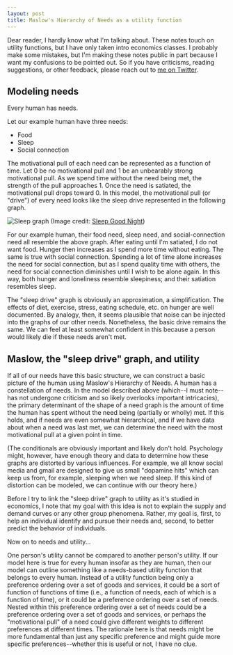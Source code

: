```yaml
---
layout: post
title: Maslow's Hierarchy of Needs as a utility function
---
```


Dear reader, I hardly know what I'm talking about. These notes touch on utility functions, but I have only taken intro economics classes. I probably make some mistakes, but I'm making these notes public in part because I want my confusions to be pointed out. So if you have criticisms, reading suggestions, or other feedback, please reach out to [me on Twitter](https://twitter.com/calebtuttle9).

## Modeling needs
Every human has needs.

Let our example human have three needs:
- Food
- Sleep
- Social connection

The motivational pull of each need can be represented as a function of time. Let 0 be no motivational pull and 1 be an unbearably strong motivational pull. As we spend time without the need being met, the strength of the pull approaches 1. Once the need is satiated, the motivational pull drops toward 0. In this model, the motivational pull (or "drive") of every need looks like the sleep drive represented in the following graph. 

![Sleep graph](https://www.sleepgoodnight.com/wp-content/uploads/2017/02/graph-sleep-drive-768x466.jpg "Sleep graph")
(Image credit: [Sleep Good Night](https://www.sleepgoodnight.com/understanding-how-sleep-works/))

For our example human, their food need, sleep need, and social-connection need all resemble the above graph. After eating until I'm satiated, I do not want food. Hunger then increases as I spend more time without eating. The same is true with social connection. Spending a lot of time alone increases the need for social connection, but as I spend quality time with others, the need for social connection diminishes until I wish to be alone again. In this way, both hunger and loneliness resemble sleepiness; and their satiation resembles sleep.

The "sleep drive" graph is obviously an approximation, a simplification. The effects of diet, exercise, stress, eating schedule, etc. on hunger are well documented. By analogy, then, it seems plausible that noise can be injected into the graphs of our other needs. Nonetheless, the basic drive remains the same. We can feel at least somewhat confident in this because a person would likely die if these needs aren't met.

## Maslow, the "sleep drive" graph, and utility
If all of our needs have this basic structure, we can construct a basic picture of the human using Maslow's Hierarchy of Needs. A human has a constellation of needs. In the model described above (which--I must note--has not undergone criticism and so likely overlooks important intricacies), the primary determinant of the shape of a need graph is the amount of time the human has spent without the need being (partially or wholly) met. If this holds, and if needs are even somewhat hierarchical, and if we have data about when a need was last met, we can determine the need with the most motivational pull at a given point in time.

(The conditionals are obviously important and likely don't hold. Psychology might, however, have enough theory and data to determine how these graphs are distorted by various influences. For example, we all know social media and gmail are designed to give us small "dopamine hits" which can keep us from, for example, sleeping when we need sleep. If this kind of distortion can be modeled, we can continue with our theory here.)

Before I try to link the "sleep drive" graph to utility as it's studied in economics, I note that my goal with this idea is not to explain the supply and demand curves or any other group phenomena. Rather, my goal is, first, to help an individual identify and pursue their needs and, second, to better predict the behavior of individuals.

Now on to needs and utility...

One person's utility cannot be compared to another person's utility. If our model here is true for every human insofar as they are human, then our model can outline something like a needs-based utility function that belongs to every human. Instead of a utility function being only a preference ordering over a set of goods and services, it could be a sort of function of functions of time (i.e., a function of needs, each of which is a function of time), or it could be a preference ordering over a set of needs. Nested within this preference ordering over a set of needs could be a preference ordering over a set of goods and services, or perhaps the "motivational pull" of a need could give different weights to different preferences at different times. The rationale here is that needs might be more fundamental than just any specific preference and might guide more specific preferences--whether this is useful or not, I have no clue.
